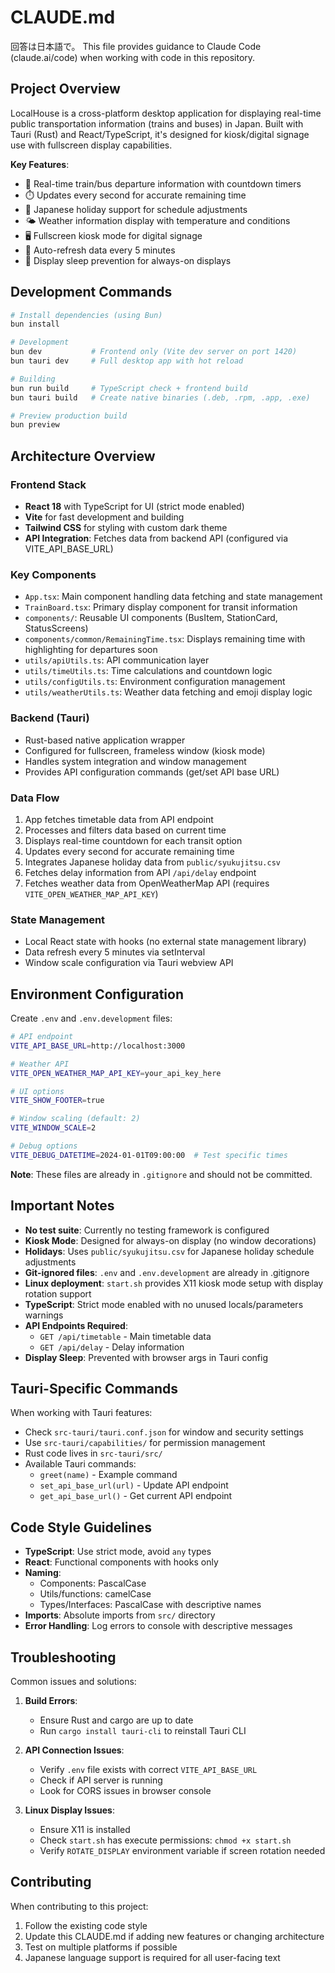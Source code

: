 # CLAUDE.md

回答は日本語で。
This file provides guidance to Claude Code (claude.ai/code) when working with code in this repository.

## Project Overview

LocalHouse is a cross-platform desktop application for displaying real-time public transportation information (trains and buses) in Japan. Built with Tauri (Rust) and React/TypeScript, it's designed for kiosk/digital signage use with fullscreen display capabilities.

**Key Features**:
- 🚃 Real-time train/bus departure information with countdown timers
- ⏱️ Updates every second for accurate remaining time
- 📅 Japanese holiday support for schedule adjustments
- 🌤️ Weather information display with temperature and conditions
- 🖥️ Fullscreen kiosk mode for digital signage
- 🔄 Auto-refresh data every 5 minutes
- 🎯 Display sleep prevention for always-on displays

## Development Commands

```bash
# Install dependencies (using Bun)
bun install

# Development
bun dev           # Frontend only (Vite dev server on port 1420)
bun tauri dev     # Full desktop app with hot reload

# Building
bun run build     # TypeScript check + frontend build
bun tauri build   # Create native binaries (.deb, .rpm, .app, .exe)

# Preview production build
bun preview
```

## Architecture Overview

### Frontend Stack
- **React 18** with TypeScript for UI (strict mode enabled)
- **Vite** for fast development and building
- **Tailwind CSS** for styling with custom dark theme
- **API Integration**: Fetches data from backend API (configured via VITE_API_BASE_URL)

### Key Components
- `App.tsx`: Main component handling data fetching and state management
- `TrainBoard.tsx`: Primary display component for transit information
- `components/`: Reusable UI components (BusItem, StationCard, StatusScreens)
- `components/common/RemainingTime.tsx`: Displays remaining time with highlighting for departures soon
- `utils/apiUtils.ts`: API communication layer
- `utils/timeUtils.ts`: Time calculations and countdown logic
- `utils/configUtils.ts`: Environment configuration management
- `utils/weatherUtils.ts`: Weather data fetching and emoji display logic

### Backend (Tauri)
- Rust-based native application wrapper
- Configured for fullscreen, frameless window (kiosk mode)
- Handles system integration and window management
- Provides API configuration commands (get/set API base URL)

### Data Flow
1. App fetches timetable data from API endpoint
2. Processes and filters data based on current time
3. Displays real-time countdown for each transit option
4. Updates every second for accurate remaining time
5. Integrates Japanese holiday data from `public/syukujitsu.csv`
6. Fetches delay information from API `/api/delay` endpoint
7. Fetches weather data from OpenWeatherMap API (requires `VITE_OPEN_WEATHER_MAP_API_KEY`)

### State Management
- Local React state with hooks (no external state management library)
- Data refresh every 5 minutes via setInterval
- Window scale configuration via Tauri webview API

## Environment Configuration

Create `.env` and `.env.development` files:

```bash
# API endpoint
VITE_API_BASE_URL=http://localhost:3000

# Weather API
VITE_OPEN_WEATHER_MAP_API_KEY=your_api_key_here

# UI options
VITE_SHOW_FOOTER=true

# Window scaling (default: 2)
VITE_WINDOW_SCALE=2

# Debug options
VITE_DEBUG_DATETIME=2024-01-01T09:00:00  # Test specific times
```

**Note**: These files are already in `.gitignore` and should not be committed.

## Important Notes

- **No test suite**: Currently no testing framework is configured
- **Kiosk Mode**: Designed for always-on display (no window decorations)
- **Holidays**: Uses `public/syukujitsu.csv` for Japanese holiday schedule adjustments
- **Git-ignored files**: `.env` and `.env.development` are already in .gitignore
- **Linux deployment**: `start.sh` provides X11 kiosk mode setup with display rotation support
- **TypeScript**: Strict mode enabled with no unused locals/parameters warnings
- **API Endpoints Required**:
  - `GET /api/timetable` - Main timetable data
  - `GET /api/delay` - Delay information
- **Display Sleep**: Prevented with browser args in Tauri config

## Tauri-Specific Commands

When working with Tauri features:
- Check `src-tauri/tauri.conf.json` for window and security settings
- Use `src-tauri/capabilities/` for permission management
- Rust code lives in `src-tauri/src/`
- Available Tauri commands:
  - `greet(name)` - Example command
  - `set_api_base_url(url)` - Update API endpoint
  - `get_api_base_url()` - Get current API endpoint

## Code Style Guidelines

- **TypeScript**: Use strict mode, avoid `any` types
- **React**: Functional components with hooks only
- **Naming**: 
  - Components: PascalCase
  - Utils/functions: camelCase
  - Types/Interfaces: PascalCase with descriptive names
- **Imports**: Absolute imports from `src/` directory
- **Error Handling**: Log errors to console with descriptive messages

## Troubleshooting

Common issues and solutions:

1. **Build Errors**:
   - Ensure Rust and cargo are up to date
   - Run `cargo install tauri-cli` to reinstall Tauri CLI

2. **API Connection Issues**:
   - Verify `.env` file exists with correct `VITE_API_BASE_URL`
   - Check if API server is running
   - Look for CORS issues in browser console

3. **Linux Display Issues**:
   - Ensure X11 is installed
   - Check `start.sh` has execute permissions: `chmod +x start.sh`
   - Verify `ROTATE_DISPLAY` environment variable if screen rotation needed

## Contributing

When contributing to this project:
1. Follow the existing code style
2. Update this CLAUDE.md if adding new features or changing architecture
3. Test on multiple platforms if possible
4. Japanese language support is required for all user-facing text
